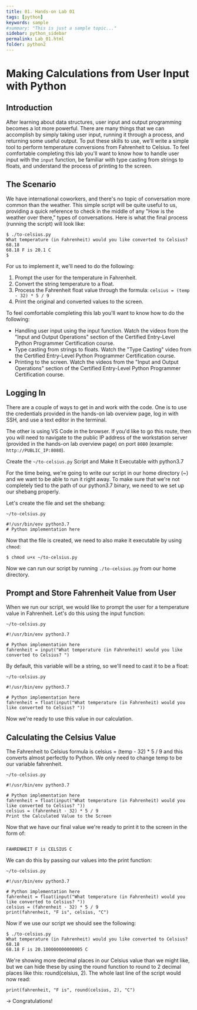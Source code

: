 ```yaml
---
title: 01. Hands-on Lab 01
tags: [python]
keywords: sample
#summary: "This is just a sample topic..."
sidebar: python_sidebar
permalink: Lab_01.html
folder: python2
---
```



# Making Calculations from User Input with Python

## Introduction

After learning about data structures, user input and output programming becomes a lot more powerful. There are many things that we can accomplish by simply taking user input, running it through a process, and returning some useful output. To put these skills to use, we'll write a simple tool to perform temperature conversions from Fahrenheit to Celsius. To feel comfortable completing this lab you'll want to know how to handle user input with the `input` function, be familiar with type casting from strings to floats, and understand the process of printing to the screen.

## The Scenario

We have international coworkers, and there's no topic of conversation more common than the weather. This simple script will be quite useful to us, providing a quick reference to check in the middle of any "How is the weather over there," types of conversations. Here is what the final process (running the script) will look like:

```
$ ./to-celsius.py
What temperature (in Fahrenheit) would you like converted to Celsius? 68.18
68.18 F is 20.1 C
$
```

For us to implement it, we'll need to do the following:

1. Prompt the user for the temperature in Fahrenheit.
2. Convert the string temperature to a float.
3. Process the Fahrenheit float value through the formula: `celsius = (temp - 32) * 5 / 9`
4. Print the original and converted values to the screen.

To feel comfortable completing this lab you'll want to know how to do the following:

* Handling user input using the input function. Watch the videos from the "Input and Output Operations" section of the Certified Entry-Level Python Programmer Certification course.
* Type casting from strings to floats. Watch the "Type Casting" video from the Certified Entry-Level Python Programmer Certification course.
* Printing to the screen. Watch the videos from the "Input and Output Operations" section of the Certified Entry-Level Python Programmer Certification course.

## Logging In

There are a couple of ways to get in and work with the code. One is to use the credentials provided in the hands-on lab overview page, log in with SSH, and use a text editor in the terminal.

The other is using VS Code in the browser. If you'd like to go this route, then you will need to navigate to the public IP address of the workstation server (provided in the hands-on lab overview page) on port `8080` (example: `http://PUBLIC_IP:8080`).

Create the `~/to-celsius.py` Script and Make It Executable with python3.7

For the time being, we're going to write our script in our home directory (~) and we want to be able to run it right away. To make sure that we're not completely tied to the path of our python3.7 binary, we need to we set up our shebang properly.

Let's create the file and set the shebang:

`~/to-celsius.py`

```
#!/usr/bin/env python3.7
# Python implementation here
```

Now that the file is created, we need to also make it executable by using `chmod`:

```
$ chmod u+x ~/to-celsius.py
```

Now we can run our script by running `./to-celsius.py` from our home directory.


## Prompt and Store Fahrenheit Value from User

When we run our script, we would like to prompt the user for a temperature value in Fahrenheit. Let's do this using the input function:

`~/to-celsius.py`

```
#!/usr/bin/env python3.7

# Python implementation here
fahrenheit = input("What temperature (in Fahrenheit) would you like converted to Celsius? ")
```

By default, this variable will be a string, so we'll need to cast it to be a float:

`~/to-celsius.py`

```
#!/usr/bin/env python3.7

# Python implementation here
fahrenheit = float(input("What temperature (in Fahrenheit) would you like converted to Celsius? "))
```

Now we're ready to use this value in our calculation.

## Calculating the Celsius Value

The Fahrenheit to Celsius formula is celsius = (temp - 32) * 5 / 9 and this converts almost perfectly to Python. We only need to change temp to be our variable fahrenheit.

```
~/to-celsius.py

#!/usr/bin/env python3.7

# Python implementation here
fahrenheit = float(input("What temperature (in Fahrenheit) would you like converted to Celsius? "))
celsius = (fahrenheit - 32) * 5 / 9
Print the Calculated Value to the Screen
```


Now that we have our final value we're ready to print it to the screen in the form of:


```

FAHRENHEIT F is CELSIUS C
```

We can do this by passing our values into the print function:

```
~/to-celsius.py

#!/usr/bin/env python3.7

# Python implementation here
fahrenheit = float(input("What temperature (in Fahrenheit) would you like converted to Celsius? "))
celsius = (fahrenheit - 32) * 5 / 9
print(fahrenheit, "F is", celsius, "C")
```


Now if we use our script we should see the following:

```
$ ./to-celsius.py
What temperature (in Fahrenheit) would you like converted to Celsius? 68.18
68.18 F is 20.100000000000005 C
```


We're showing more decimal places in our Celsius value than we might like, but we can hide these by using the round function to round to 2 decimal places like this: round(celsius, 2). The whole last line of the script would now read:

```
print(fahrenheit, "F is", round(celsius, 2), "C")
```


 -> Congratulations!